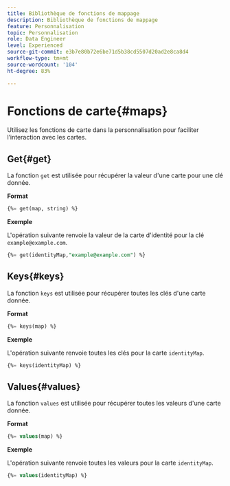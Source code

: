 ```yaml
---
title: Bibliothèque de fonctions de mappage
description: Bibliothèque de fonctions de mappage
feature: Personnalisation
topic: Personnalisation
role: Data Engineer
level: Experienced
source-git-commit: e3b7e80b72e6be71d5b38cd5507d20ad2e8ca8d4
workflow-type: tm+mt
source-wordcount: '104'
ht-degree: 83%

---
```


# Fonctions de carte{#maps}

Utilisez les fonctions de carte dans la personnalisation pour faciliter l’interaction avec les cartes.

## Get{#get}

La fonction `get` est utilisée pour récupérer la valeur d&#39;une carte pour une clé donnée.

**Format**

```sql
{%= get(map, string) %}
```

**Exemple**

L&#39;opération suivante renvoie la valeur de la carte d&#39;identité pour la clé `example@example.com`.

```sql
{%= get(identityMap,"example@example.com") %}
```

## Keys{#keys}

La fonction `keys` est utilisée pour récupérer toutes les clés d&#39;une carte donnée.

**Format**

```sql
{%= keys(map) %}
```

**Exemple**

L&#39;opération suivante renvoie toutes les clés pour la carte `identityMap`.

```sql
{%= keys(identityMap) %}
```

## Values{#values}

La fonction `values` est utilisée pour récupérer toutes les valeurs d&#39;une carte donnée.

**Format**

```sql
{%= values(map) %}
```

**Exemple**

L&#39;opération suivante renvoie toutes les valeurs pour la carte `identityMap`.

```sql
{%= values(identityMap) %}
```
